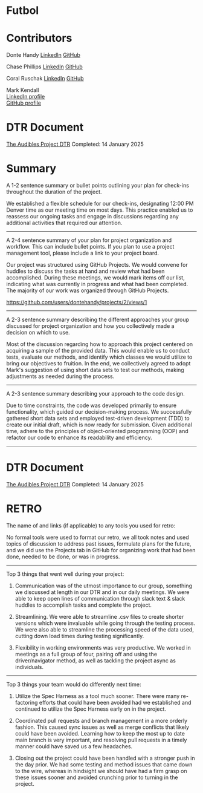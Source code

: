 # Futbol #

# Contributors #

Donte Handy 
[LinkedIn](https://www.linkedin.com/in/dontehandy/)
[GitHub](https://github.com/dontehandy)

Chase Phillips
[LinkedIn](https://www.linkedin.com/in/chase-phillips-001302111/)
[GitHub](https://github.com/ChasePhillips89)

Coral Ruschak
[LinkedIn](https://www.linkedin.com/in/coral-ruschak-682898170/)
[GitHub](https://github.com/Coralruschak)

Mark Kendall  
[LinkedIn profile](https://www.linkedin.com/in/mark-kendall-786b0b2a8/)  
[GitHub profile](https://github.com/mkendall42)  

# DTR Document #

[The Audibles Project DTR](https://docs.google.com/document/d/1dS02D4JhDYynw1QMaruTkvfiAfEL96Kf5MeP3zYjDWQ/edit?tab=t.0)
Completed: 14 January 2025

# Summary #

A 1-2 sentence summary or bullet points outlining your plan for check-ins throughout the duration of the project.

We established a flexible schedule for our check-ins, designating 12:00 PM Denver time as our meeting time on most days. This practice enabled us to reassess our ongoing tasks and engage in discussions regarding any additional activities that required our attention.

-------------------------------------------------------------

A 2-4 sentence summary of your plan for project organization and workflow. This can include bullet points. If you plan to use a project management tool, please include a link to your project board.

Our project was structured using GitHub Projects. We would convene for huddles to discuss the tasks at hand and review what had been accomplished. During these meetings, we would mark items off our list, indicating what was currently in progress and what had been completed. The majority of our work was organized through GitHub Projects.

https://github.com/users/dontehandy/projects/2/views/1

-------------------------------------------------------------

A 2-3 sentence summary describing the different approaches your group discussed for project organization and how you collectively made a decision on which to use.

Most of the discussion regarding how to approach this project centered on acquiring a sample of the provided data. This would enable us to conduct tests, evaluate our methods, and identify which classes we would utilize to bring our objectives to fruition. In the end, we collectively agreed to adopt Mark's suggestion of using short data sets to test our methods, making adjustments as needed during the process.

-------------------------------------------------------------

A 2-3 sentence summary describing your approach to the code design.

Due to time constraints, the code was developed primarily to ensure functionality, which guided our decision-making process. We successfully gathered short data sets and employed test-driven development (TDD) to create our initial draft, which is now ready for submission. Given additional time, adhere to the principles of object-oriented programming (OOP) and refactor our code to enhance its readability and efficiency.

-------------------------------------------------------------

# DTR Document #

[The Audibles Project DTR](https://docs.google.com/document/d/1dS02D4JhDYynw1QMaruTkvfiAfEL96Kf5MeP3zYjDWQ/edit?tab=t.0)
Completed: 14 January 2025

# RETRO #

The name of and links (if applicable) to any tools you used for retro: 

No formal tools were used to format our retro, we all took notes and used topics of discussion to address past issues, formulate plans for the future, and we did use the Projects tab in GitHub for organizing work that had been done, needed to be done, or was in progress.

-------------------------------------------------------------

Top 3 things that went well during your project:

1. Communication was of the utmost importance to our group, something we discussed at length in our DTR and in our daily meetings. We were able to keep open lines of communication through slack text & slack huddles to accomplish tasks and complete the project.

2. Streamlining. We were able to streamline .csv files to create shorter versions which were invaluable while going through the testing process. We were also able to streamline the processing speed of the data used, cutting down load times during testing significantly.

3. Flexibility in working environments was very productive. We worked in meetings as a full group of four, pairing off and using the driver/navigator method, as well as tackling the project async as individuals. 

-------------------------------------------------------------

Top 3 things your team would do differently next time:

1. Utilize the Spec Harness as a tool much sooner. There were many re-factoring efforts that could have been avoided had we established and continued to utilize the Spec Harness early on in the project.

2. Coordinated pull requests and branch management in a more orderly fashion. This caused sync issues as well as merge conflicts that likely could have been avoided. Learning how to keep the most up to date main branch is very important, and resolving pull requests in a timely manner could have saved us a few headaches.

3. Closing out the project could have been handled with a stronger push in the day prior. We had some testing and method issues that came down to the wire, whereas in hindsight we should have had a firm grasp on these issues sooner and avoided crunching prior to turning in the project.
